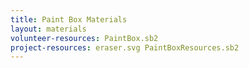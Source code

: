 ```yaml
---
title: Paint Box Materials
layout: materials
volunteer-resources: PaintBox.sb2
project-resources: eraser.svg PaintBoxResources.sb2
---
```

